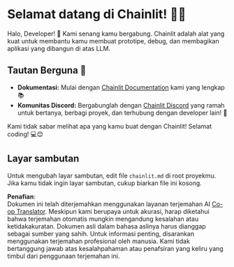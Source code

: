 <!--
CO_OP_TRANSLATOR_METADATA:
{
  "original_hash": "c49526c7abc56b0b5f1e835c1739f18e",
  "translation_date": "2025-07-12T13:54:58+00:00",
  "source_file": "11-mcp/code_samples/github-mcp/chainlit.md",
  "language_code": "id"
}
-->
# Selamat datang di Chainlit! 🚀🤖

Halo, Developer! 👋 Kami senang kamu bergabung. Chainlit adalah alat yang kuat untuk membantu kamu membuat prototipe, debug, dan membagikan aplikasi yang dibangun di atas LLM.

## Tautan Berguna 🔗

- **Dokumentasi:** Mulai dengan [Chainlit Documentation](https://docs.chainlit.io) kami yang lengkap 📚
- **Komunitas Discord:** Bergabunglah dengan [Chainlit Discord](https://discord.gg/k73SQ3FyUh) yang ramah untuk bertanya, berbagi proyek, dan terhubung dengan developer lain! 💬

Kami tidak sabar melihat apa yang kamu buat dengan Chainlit! Selamat coding! 💻😊

## Layar sambutan

Untuk mengubah layar sambutan, edit file `chainlit.md` di root proyekmu. Jika kamu tidak ingin layar sambutan, cukup biarkan file ini kosong.

**Penafian**:  
Dokumen ini telah diterjemahkan menggunakan layanan terjemahan AI [Co-op Translator](https://github.com/Azure/co-op-translator). Meskipun kami berupaya untuk akurasi, harap diketahui bahwa terjemahan otomatis mungkin mengandung kesalahan atau ketidakakuratan. Dokumen asli dalam bahasa aslinya harus dianggap sebagai sumber yang sahih. Untuk informasi penting, disarankan menggunakan terjemahan profesional oleh manusia. Kami tidak bertanggung jawab atas kesalahpahaman atau penafsiran yang keliru yang timbul dari penggunaan terjemahan ini.